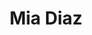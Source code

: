 ---
layout: employee
skillsid: 0
title: 'Mia Diaz'
permalink: /employees/:title 
location: 'Chicago'
position: 'Claims Adjuster'
availability: 10
internal: false
categories: 
- employees
phoneNumber: 555-555-5555
email: email@gmail.com
manage: false
---